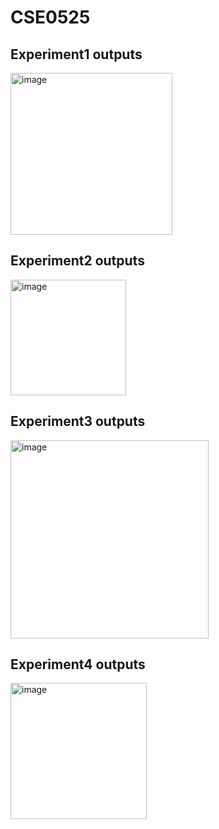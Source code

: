 # CSE0525
## Experiment1 outputs
<img width="259" alt="image" src="https://user-images.githubusercontent.com/114796483/194216803-a55dea36-6ea9-44e5-9745-78c9480ce5a9.png">

## Experiment2 outputs
<img width="185" alt="image" src="https://user-images.githubusercontent.com/114796483/194216950-98aff216-2374-477f-b14d-1398680795af.png">

## Experiment3 outputs
<img width="317" alt="image" src="https://user-images.githubusercontent.com/114796483/194217179-b5faa75d-8b49-4527-aac4-8853cfab8599.png">

## Experiment4 outputs
<img width="218" alt="image" src="https://user-images.githubusercontent.com/114796483/194217280-fbd895a1-1c11-4920-aaab-739e03670e90.png">
